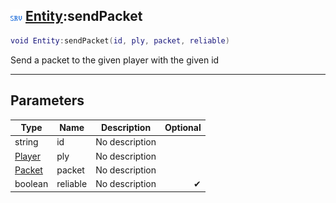 ## ![server](.gitbook/assets/server.png) [Entity](./readme/Entity/README.md):sendPacket

```lua
void Entity:sendPacket(id, ply, packet, reliable)
```

Send a packet to the given player with the given id

------
## Parameters

| Type   | Name | Description | Optional |
| ------ | ---- | ----------- | -------: |
| string | id | No description |  |
| [Player](./readme/Player/README.md) | ply | No description |  |
| [Packet](./readme/Packet/README.md) | packet | No description |  |
| boolean | reliable | No description | ✔ |

